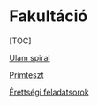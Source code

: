 # Fakultáció

[TOC]

[Ulam spiral](https://medium.com/cantors-paradise/unexpected-beauty-in-primes-b347fe0511b2)

[Prímteszt](https://en.wikipedia.org/wiki/Solovay%E2%80%93Strassen_primality_test)

[Érettségi feladatsorok](/ef.html)